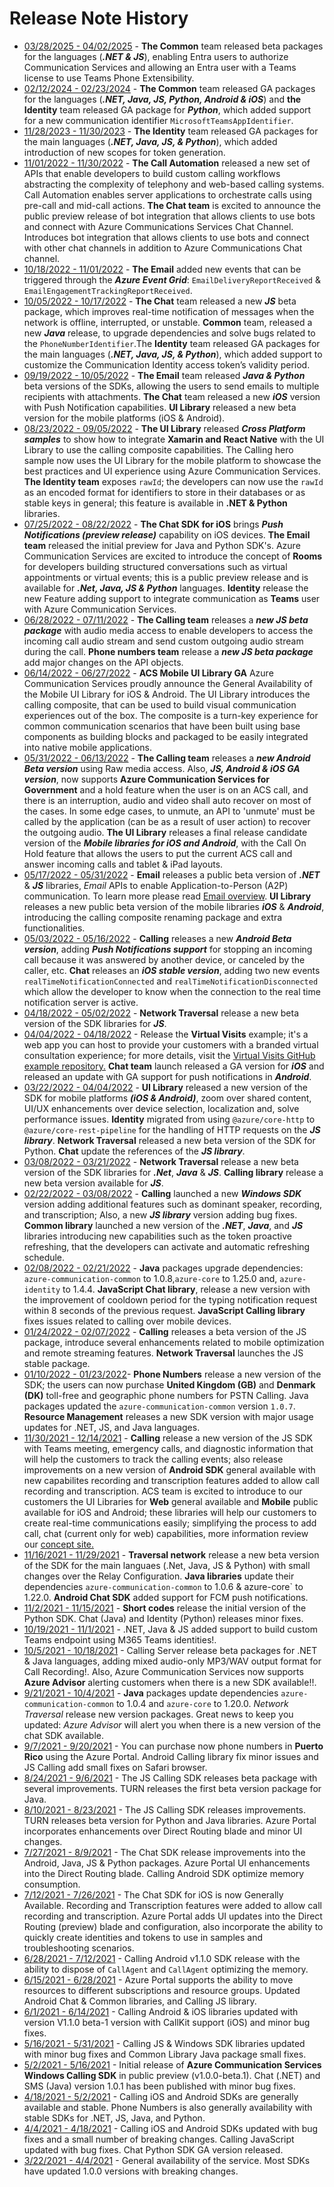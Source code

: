 # Release Note History

- [03/28/2025 - 04/02/2025](2025-03-28.md) - **The Common** team released beta packages for the languages (***.NET & JS***), enabling Entra users to authorize Communication Services and allowing an Entra user with a Teams license to use Teams Phone Extensibility.
- [02/12/2024 - 02/23/2024](2024-02-23.md) - **The Common** team released GA packages for the languages (***.NET, Java, JS, Python, Android & iOS***) and **the Identity** team released GA package for ***Python***, which added support for a new communication identifier `MicrosoftTeamsAppIdentifier`.
- [11/28/2023 - 11/30/2023](2023-11-30.md) - **The Identity** team released GA packages for the main languages (***.NET, Java, JS, & Python***), which added introduction of new scopes for token generation.
- [11/01/2022 - 11/30/2022](2022-11-15.md) - **The Call Automation** released a new set of APIs that enable developers to build custom calling workflows abstracting the complexity of telephony and web-based calling systems. Call Automation enables server applications to orchestrate calls using pre-call and mid-call actions. **The Chat team** is excited to announce the public preview release of bot integration that allows clients to use bots and connect with Azure Communications Services Chat Channel. Introduces bot integration that allows clients to use bots and connect with other chat channels in addition to Azure Communications Chat channel.
- [10/18/2022 - 11/01/2022](2022-11-01.md) - **The Email** added new events that can be triggered through the ***Azure Event Grid***: `EmailDeliveryReportReceived` & `EmailEngagementTrackingReportReceived`.
- [10/05/2022 - 10/17/2022](2022-10-17.md) - **The Chat** team released a new ***JS*** beta package, which improves real-time notification of messages when the network is offline, interrupted, or unstable. **Common** team, released a new ***Java*** release, to upgrade dependencies and solve bugs related to the `PhoneNumberIdentifier`.The **Identity** team released GA packages for the main languages (***.NET, Java, JS, & Python***), which added support to customize the Communication Identity access token’s validity period.
- [09/19/2022 - 10/05/2022](2022-09-19.md) - **The Email** team released ***Java & Python*** beta versions of the SDKs, allowing the users to send emails to multiple recipients with attachments. **The Chat** team released a new ***iOS*** version with Push Notification capabilities. **UI Library** released a new beta version for the mobile platforms (iOS & Android).
- [08/23/2022 - 09/05/2022](2022-09-05.md) - **The UI Library** released ***Cross Platform samples*** to show how to integrate **Xamarin and React Native** with the UI Library to use the calling composite capabilities. The Calling hero sample now uses the UI Library for the mobile platform to showcase the best practices and UI experience using Azure Communication Services. **The Identity team** exposes `rawId`; the developers can now use the `rawId` as an encoded format for identifiers to store in their databases or as stable keys in general; this feature is available in **.NET & Python** libraries.
- [07/25/2022 - 08/22/2022](2022-08-22.md) - **The Chat SDK for iOS** brings ***Push Notifications (preview release)*** capability on iOS devices.  **The Email team** released the initial preview for Java and Python SDK's. Azure Communication Services are excited to introduce the concept of  **Rooms** for developers building structured conversations such as virtual appointments or virtual events; this is a public preview release and is available for ***.Net, Java, JS & Python*** languages. **Identity** release the new Feature adding support to integrate communication as **Teams** user with Azure Communication Services.
- [06/28/2022 - 07/11/2022](2022-07-11.md) -  **The Calling team** releases a ***new JS beta package*** with audio media access to enable developers to access the incoming call audio stream and send custom outgoing audio stream during the call. **Phone numbers team** release a ***new JS beta package*** add major changes on the API objects.
- [ 06/14/2022 - 06/27/2022](2022-06-27.md) - **ACS Mobile UI Library GA** Azure Communication Services proudly announce the General Availability of the Mobile UI Library for iOS & Android. The UI Library introduces the calling composite, that can be used to build visual communication experiences out of the box. The composite is a turn-key experience for common communication scenarios that have been built using base components as building blocks and packaged to be easily integrated into native mobile applications.
- [05/31/2022 - 06/13/2022](2022-06-13.md) - **The Calling team** releases a ***new Android Beta version*** using Raw media access. Also, ***JS, Android & iOS GA version***, now supports **Azure Communication Services for Government** and a hold feature when the user is on an ACS call, and there is an interruption, audio and video shall auto recover on most of the cases. In some edge cases, to unmute, an API to 'unmute' must be called by the application (can be as a result of user action) to recover the outgoing audio. **The UI Library** releases a final release candidate version of the ***Mobile libraries for iOS and Android***, with the Call On Hold feature that allows the users to put the current ACS call and answer incoming calls and tablet & iPad layouts.
- [05/17/2022 - 05/31/2022](2022-05-31.md) - **Email** releases a public beta version of ***.NET*** & ***JS*** libraries, *Email* APIs to enable Application-to-Person (A2P) communication. To learn more please read [Email overview](https://docs.microsoft.com/azure/communication-services/concepts/email/email-overview). **UI Library** releases a new public beta version of the mobile libraries ***iOS*** & ***Android***, introducing the calling composite renaming package and extra functionalities.
- [05/03/2022 - 05/16/2022](2022-05-16.md) - **Calling** releases a new ***Android Beta version***, adding ***Push Notifications support*** for stopping an incoming call because it was answered by another device, or canceled by the caller, etc. **Chat** releases an ***iOS stable version***, adding two new events `realTimeNotificationConnected` and `realTimeNotificationDisconnected` which allow the developer to know when the connection to the real time notification server is active.
- [04/18/2022 - 05/02/2022](2022-05-02.md) - **Network Traversal** release a new beta version of the SDK libraries for ***JS***.
- [04/04/2022 - 04/18/2022](2022-04-18.md) -  Release the **Virtual Visits** example; it's a web app you can host to provide your customers with a branded virtual consultation experience; for more details, visit the [Virtual Visits GitHub example repository.](https://github.com/Azure-Samples/communication-services-virtual-visits-js) **Chat team** launch released a GA version for ***iOS*** and released an update with GA support for push notifications in ***Android***.
- [03/22/2022 - 04/04/2022](2022-04-04.md) - **UI Library** released a new version of the SDK for mobile platforms ***(iOS & Android)***, zoom over shared content, UI/UX enhancements over device selection, localization and, solve performance issues. **Identity** migrated from using `@azure/core-http` to `@azure/core-rest-pipeline` for the handling of HTTP requests on the ***JS library***. **Network Traversal** released a new beta version of the SDK for Python. **Chat** update the references of the ***JS library***.
- [03/08/2022 - 03/21/2022](2022-03-21.md) - **Network Traversal** release a new beta version of the SDK libraries for ***.Net***, ***Java*** & ***JS***. **Calling library** release a new beta version available for ***JS***. 
- [02/22/2022 - 03/08/2022](2022-03-08.md) - **Calling** launched a new ***Windows SDK*** version adding additional features such as dominant speaker, recording, and transcription; Also, a new ***JS library*** version adding bug fixes. **Common library** launched a new version of the ***.NET***, ***Java***, and ***JS*** libraries introducing new capabilities such as the token proactive refreshing, that the developers can activate and automatic refreshing schedule.
- [02/08/2022 - 02/21/2022](2022-02-21.md) - **Java** packages upgrade dependencies: `azure-communication-common` to 1.0.8,`azure-core` to 1.25.0 and, `azure-identity` to 1.4.4. **JavaScript Chat library**, release a new version with the improvement of cooldown period for the typing notification request within 8 seconds of the previous request. **JavaScript Calling library** fixes issues related to calling over mobile devices.
- [01/24/2022 - 02/07/2022](2022-02-07.md) - **Calling** releases a beta version of the JS package, introduce several enhancements related to mobile optimization and remote streaming features. **Network Traversal** launches the JS stable package.
- [01/10/2022 - 01/23/2022](2022-01-23.md)- **Phone Numbers** release a new version of the SDK; the users can now purchase **United Kingdom (GB)** and **Denmark (DK)** toll-free and geographic phone numbers for PSTN Calling. Java packages updated the `azure-communication-common` version `1.0.7`. **Resource Management** releases a new SDK version with major usage updates for .NET, JS, and Java languages.
- [11/30/2021 - 12/14/2021](2021-12-14.md) - **Calling** release a new version of the JS SDK with Teams meeting, emergency calls, and diagnostic information that will help the customers to track the calling events; also release improvements on a new version of **Android SDK** general available with new capabilites recording and transcription features added to allow call recording and transcription. ACS team is excited to introduce to our customers  the UI Libraries for **Web** general available and **Mobile** public available for iOS and Android; these libraries will help our customers to create real-time communications easily; simplifying the process to add call, chat (current only for web) capabilities, more information review our [concept site.](https://docs.microsoft.com/en-us/azure/communication-services/concepts/ui-library/ui-library-overview)
- [11/16/2021 - 11/29/2021](2021-11-29.md) - **Traversal network** release a new beta version of the SDK for the main languaes (.Net, Java, JS & Python) with small changes over the Relay Configuration. **Java libraries** update their dependencies `azure-communication-common` to 1.0.6 & azure-core` to 1.22.0. **Android Chat SDK** added support for FCM push notifications.
- [11/2/2021 - 11/15/2021](2021-11-15.md) - **Short codes** release the initial version of the Python SDK. Chat (Java) and Identity (Python) releases minor fixes.
- [10/19/2021 - 11/1/2021](2021-11-1.md) -  .NET, Java & JS added support to build custom Teams endpoint using M365 Teams identities!.
- [10/5/2021 - 10/18/2021](2021-10-18.md) - Calling Server release beta packages for .NET & Java languages, adding mixed audio-only MP3/WAV output format for Call Recording!. Also, Azure Communication Services now supports **Azure Advisor** alerting customers when there is a new SDK available!!.
- [9/21/2021 - 10/4/2021](2021-10-04.md) - **Java** packages update dependencies `azure-communication-common` to 1.0.4 and `azure-core` to 1.20.0. *Network Traversal* release new version packages. Great news  to keep you updated: *Azure Advisor* will alert you when there is a new version of the chat SDK available.
- [9/7/2021 - 9/20/2021](2021-09-20.md) - You can purchase now phone numbers in **Puerto Rico** using the Azure Portal. Android Calling library fix minor issues and JS Calling add small fixes on Safari browser.
- [8/24/2021 - 9/6/2021](2021-09-06.md) - The JS Calling SDK releases beta package with several improvements. TURN releases the first beta version package for Java.
- [8/10/2021 - 8/23/2021](2021-08-23.md) - The JS Calling SDK releases improvements. TURN releases beta version for Python and Java libraries. Azure Portal incorporates enhancements over Direct Routing blade and minor UI changes.
- [7/27/2021 - 8/9/2021](2021-08-09.md) - The Chat SDK release improvements into the Android, Java, JS & Python packages. Azure Portal UI enhancements into the Direct Routing blade. Calling Android SDK optimize memory consumption.
- [7/12/2021 - 7/26/2021](2021-July-26.md) - The Chat SDK for iOS is now Generally Available. Recording and Transcription features were added to allow call recording and transcription. Azure Portal adds UI updates into the Direct Routing (preview) blade and configuration, also incorporate the ability to quickly create identities and tokens to use in samples and troubleshooting scenarios.
- [6/28/2021 - 7/12/2021](2021-July-12.md) - Calling Android v1.1.0 SDK release with the ability to dispose of `CallAgent` and `CallAgent` optimizing the memory.
- [6/15/2021 - 6/28/2021](2021-June-28.md) - Azure Portal supports the ability to move resources to different subscriptions and resource groups. Updated Android Chat & Common libraries, and Calling JS library.
- [6/1/2021 - 6/14/2021](2021-June-14.md) - Calling Android & iOS libraries updated with version V1.1.0 beta-1 version with CallKit support (iOS) and minor bug fixes.
- [5/16/2021 - 5/31/2021](2021-May-30.md) - Calling JS & Windows SDK libraries updated with minor bug fixes and Common Library Java package small fixes.
- [5/2/2021 - 5/16/2021](2021-May-16.md) - Initial release of **Azure Communication Services Windows Calling SDK** in public preview (v1.0.0-beta.1). Chat (.NET) and SMS (Java) version 1.0.1 has been published with minor bug fixes. 
- [4/18/2021 - 5/2/2021](2021-May-2.md) - Calling iOS and Android SDKs are generally available and stable. Phone Numbers is also generally availability with stable SDKs for .NET, JS, Java, and Python.
- [4/4/2021 - 4/18/2021](2021-April-18.md) - Calling iOS and Android SDKs updated with bug fixes and a small number of breaking changes. Calling JavaScript updated with bug fixes. Chat Python SDK GA version released.
- [3/22/2021 - 4/4/2021](2021-March-30.md) -  General availability of the service. Most SDKs have updated 1.0.0 versions with breaking changes.
